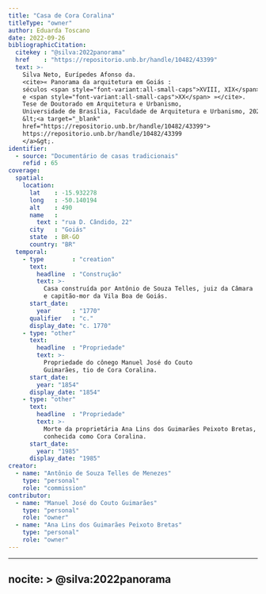 ```yaml
---
title: "Casa de Cora Coralina"
titleType: "owner"
author: Eduarda Toscano
date: 2022-09-26
bibliographicCitation:
  citekey : "@silva:2022panorama"
  href    : "https://repositorio.unb.br/handle/10482/43399"
  text: >-
    Silva Neto, Eurípedes Afonso da.
    <cite>« Panorama da arquitetura em Goiás :
    séculos <span style="font-variant:all-small-caps">XVIII, XIX</span>
    e <span style="font-variant:all-small-caps">XX</span> »</cite>.
    Tese de Doutorado em Arquitetura e Urbanismo,
    Universidade de Brasília, Faculdade de Arquitetura e Urbanismo, 2022.
    &lt;<a target="_blank"
    href="https://repositorio.unb.br/handle/10482/43399">
    https://repositorio.unb.br/handle/10482/43399
    </a>&gt;.
identifier:
  - source: "Documentário de casas tradicionais"
    refid : 65
coverage:
  spatial:
    location:
      lat    : -15.932278
      long   : -50.140194
      alt    : 490
      name   :
        text : "rua D. Cândido, 22"
      city   : "Goiás"
      state  : BR-GO
      country: "BR"
  temporal:
    - type        : "creation"
      text:
        headline  : "Construção"
        text: >-
          Casa construída por Antônio de Souza Telles, juiz da Câmara
          e capitão-mor da Vila Boa de Goiás.
      start_date:
        year      : "1770"
      qualifier   : "c."
      display_date: "c. 1770"
    - type: "other"
      text:
        headline  : "Propriedade"
        text: >-
          Propriedade do cônego Manuel José do Couto
          Guimarães, tio de Cora Coralina.
      start_date:
        year: "1854"
      display_date: "1854"
    - type: "other"
      text:
        headline  : "Propriedade"
        text: >-
          Morte da proprietária Ana Lins dos Guimarães Peixoto Bretas,
          conhecida como Cora Coralina.
      start_date:
        year: "1985"
      display_date: "1985"
creator:
  - name: "Antônio de Souza Telles de Menezes"
    type: "personal"
    role: "commission"
contributor:
  - name: "Manuel José do Couto Guimarães"
    type: "personal"
    role: "owner"
  - name: "Ana Lins dos Guimarães Peixoto Bretas"
    type: "personal"
    role: "owner"
---
```


---
nocite: >
  @silva:2022panorama
---

